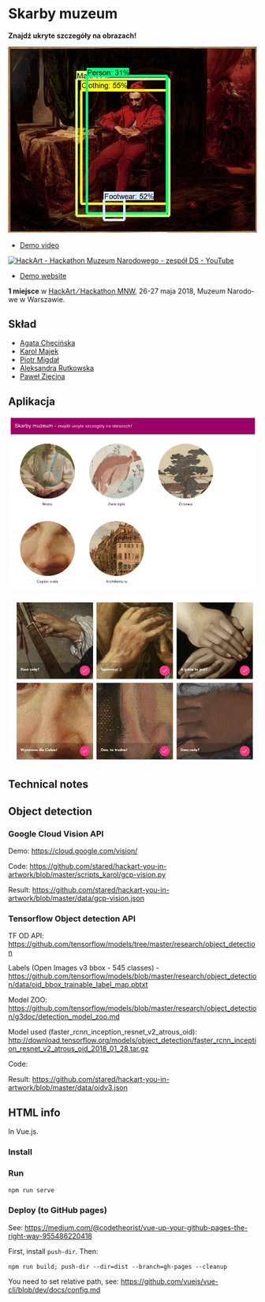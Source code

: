 # Skarby muzeum

**Znajdź ukryte szczegóły na obrazach!**

[![Stańczyk - wykrywanie obiektów](stanczyk_jester_object_detection.jpg)](http://p.migdal.pl/hackart-you-in-artwork/)

* [Demo video](https://www.youtube.com/watch?v=9uqrdjAgZxg)

[![HackArt - Hackathon Muzeum Narodowego - zespół DS - YouTube](https://img.youtube.com/vi/9uqrdjAgZxg/0.jpg)](https://www.youtube.com/watch?v=9uqrdjAgZxg)

* [Demo website](http://p.migdal.pl/hackart-you-in-artwork/)

**1 miejsce** w [HackArt  ⁄ Hackathon MNW](https://hackathon.mnw.art.pl/), 26-27 ma­ja 2018, Mu­zeum Na­ro­do­we w War­sza­wie.

## Skład

* [Agata Chęcińska](https://www.linkedin.com/in/agata-checinska-phd-0b321b1/)
* [Karol Majek](https://karolmajek.pl/)
* [Piotr Migdał](https://p.migdal.pl/)
* [Aleksandra Rutkowska](https://twitter.com/aleks_rutkowska)
* [Paweł Zięcina](https://github.com/pawel-ziecina)

## Aplikacja

[![Skarby muzuem - stron główna](website/public/screenshot_main.png)](http://p.migdal.pl/hackart-you-in-artwork/)

[![Skarby muzuem - części ciała](website/public/screenshot_hands.png)](http://p.migdal.pl/hackart-you-in-artwork/)

## Technical notes

## Object detection

### Google Cloud Vision API

Demo: https://cloud.google.com/vision/

Code: https://github.com/stared/hackart-you-in-artwork/blob/master/scripts_karol/gcp-vision.py

Result: https://github.com/stared/hackart-you-in-artwork/blob/master/data/gcp-vision.json

### Tensorflow Object detection API

TF OD API: https://github.com/tensorflow/models/tree/master/research/object_detection

Labels (Open Images v3 bbox - 545 classes) - https://github.com/tensorflow/models/blob/master/research/object_detection/data/oid_bbox_trainable_label_map.pbtxt

Model ZOO: https://github.com/tensorflow/models/blob/master/research/object_detection/g3doc/detection_model_zoo.md

Model used (faster_rcnn_inception_resnet_v2_atrous_oid): http://download.tensorflow.org/models/object_detection/faster_rcnn_inception_resnet_v2_atrous_oid_2018_01_28.tar.gz

Code: 

Result: https://github.com/stared/hackart-you-in-artwork/blob/master/data/oidv3.json

## HTML info

In Vue.js.

### Install

### Run

```
npm run serve
```

### Deploy (to GitHub pages)

See: https://medium.com/@codetheorist/vue-up-your-github-pages-the-right-way-955486220418

First, install `push-dir`. Then:

```
npm run build; push-dir --dir=dist --branch=gh-pages --cleanup
```

You need to set relative path, see:
https://github.com/vuejs/vue-cli/blob/dev/docs/config.md
